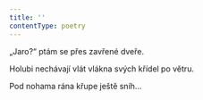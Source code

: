 ```yaml
---
title: ''
contentType: poetry
---
```


„Jaro?“ ptám se přes zavřené dveře.

Holubi nechávají vlát vlákna svých křídel po větru.

Pod nohama rána křupe ještě sníh…
